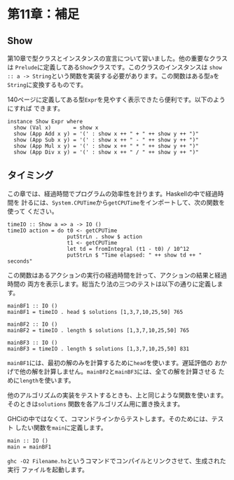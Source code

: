 第11章：補足
============

Show
----

第10章で型クラスとインスタンスの宣言について習いました。他の重要なクラスは
`Prelude`に定義してある`Show`クラスです。このクラスのインスタンスは
`show :: a -> String`という関数を実装する必要があります。この関数はある型`a`を
`String`に変換するものです。

140ページに定義してある型`Expr`を見やすく表示できたら便利です。以下のようにすれば
できます。

    instance Show Expr where
      show (Val x)       = show x
      show (App Add x y) = '(' : show x ++ " + " ++ show y ++ ")"
      show (App Sub x y) = '(' : show x ++ " - " ++ show y ++ ")"
      show (App Mul x y) = '(' : show x ++ " * " ++ show y ++ ")"
      show (App Div x y) = '(' : show x ++ " / " ++ show y ++ ")"

タイミング
----------

この章では、経過時間でプログラムの効率性を計ります。Haskellの中で経過時間を
計るには、`System.CPUTime`から`getCPUTime`をインポートして、次の関数を使って
ください。

    timeIO :: Show a => a -> IO ()
    timeIO action = do t0 <- getCPUTime
                       putStrLn . show $ action
                       t1 <- getCPUTime
                       let td = fromIntegral (t1 - t0) / 10^12
                       putStrLn $ "Time elapsed: " ++ show td ++ " seconds"

この関数はあるアクションの実行の経過時間を計って、アクションの結果と経過時間の
両方を表示します。総当たり法の三つのテストは以下の通りに定義します。

    mainBF1 :: IO ()
    mainBF1 = timeIO . head $ solutions [1,3,7,10,25,50] 765

    mainBF2 :: IO ()
    mainBF2 = timeIO . length $ solutions [1,3,7,10,25,50] 765

    mainBF3 :: IO ()
    mainBF3 = timeIO . length $ solutions [1,3,7,10,25,50] 831

`mainBF1`には、最初の解のみを計算するために`head`を使います。遅延評価の
おかげで他の解を計算しません。`mainBF2`と`mainBF3`には、全ての解を計算させる
ために`length`を使います。

他のアルゴリズムの実装をテストするときも、上と同じような関数を使います。そのときは`solutions`
関数を各アルゴリズム用に置き換えます。

GHCiの中ではなくて、コマンドラインからテストします。そのためには、テスト
したい関数を`main`に定義します。

    main :: IO ()
    main = mainBF1

`ghc -O2 Filename.hs`というコマンドでコンパイルとリンクさせて、生成された実行
ファイルを起動します。
